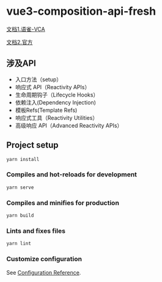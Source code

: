 # vue3-composition-api-fresh


[文档1.语雀-VCA](https://www.yuque.com/aomibaba/vue-composition-api-cn/)<br>

[文档2.官方](https://composition-api.vuejs.org/zh/)


## 涉及API

* 入口方法（setup）
* 响应式 API（Reactivity APIs）
* 生命周期钩子（Lifecycle Hooks）
* 依赖注入(Dependency Injection)
* 模板Refs(Template Refs)
* 响应式工具（Reactivity Utilities）
* 高级响应 API（Advanced Reactivity APIs）


## Project setup
```
yarn install
```

### Compiles and hot-reloads for development
```
yarn serve
```

### Compiles and minifies for production
```
yarn build
```

### Lints and fixes files
```
yarn lint
```

### Customize configuration
See [Configuration Reference](https://cli.vuejs.org/config/).

